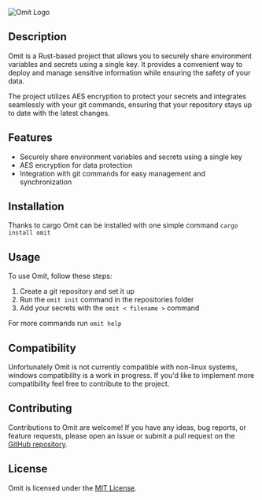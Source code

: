 ![Omit Logo](https://i.imgur.com/CqZ0XTI.png)
## Description

Omit is a Rust-based project that allows you to securely share environment variables and secrets using a single key. It provides a convenient way to deploy and manage sensitive information while ensuring the safety of your data.

The project utilizes AES encryption to protect your secrets and integrates seamlessly with your git commands, ensuring that your repository stays up to date with the latest changes.

## Features

- Securely share environment variables and secrets using a single key
- AES encryption for data protection
- Integration with git commands for easy management and synchronization

## Installation

Thanks to cargo Omit can be installed with one simple command
`cargo install omit`

## Usage

To use Omit, follow these steps:

1. Create a  git repository and set it up
2. Run the `omit init` command in the repositories folder
3. Add your secrets with the `omit < filename >` command

For more commands run `omit help`

## Compatibility
Unfortunately Omit is not currently compatible with non-linux systems, windows compatibility is a work in progress. If you'd like to implement more compatibility feel free to contribute to the project.

## Contributing

Contributions to Omit are welcome! If you have any ideas, bug reports, or feature requests, please open an issue or submit a pull request on the [GitHub repository](https://github.com/TesDevelopment/Omit/).

## License

Omit is licensed under the [MIT License](https://opensource.org/licenses/MIT).
